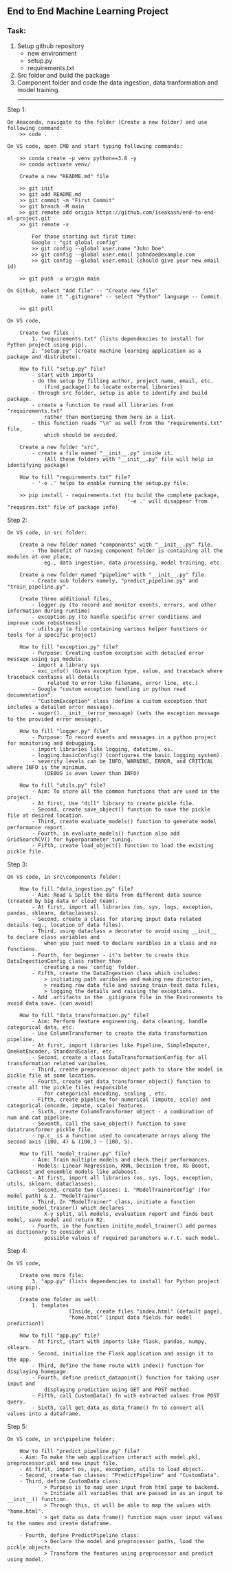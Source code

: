 ## End to End Machine Learning Project

### Task:

1. Setup github repository
    - new environment
    - setup.py
    - requirements.txt
2. Src folder and build the package
3. Component folder and code the data ingestion, data tranformation and model training.
    __________________________________________________________________________________________

Step 1:

    On Anaconda, navigate to the folder (Create a new folder) and use following command:
        >> code .

    On VS code, open CMD and start typing following commands:

        >> conda create -p venv python==3.8 -y
        >> conda activate venv/

        Create a new "README.md" file

        >> git init
        >> git add README.md
        >> git commit -m "First Commit"
        >> git branch -M main
        >> git remote add origin https://github.com/iseakash/end-to-end-ml-project.git
        >> git remote -v

            For those starting out first time:
            Google : "git global config"
            >> git config --global user.name "John Doe"
            >> git config --global user.email johndoe@example.com
            >> git config --global user.email (should give your new email id)

        >> git push -u origin main

    On Github, select "Add file" -- "Create new file"
               name it ".gitignore" -- select "Python" language -- Commit.

        >> git pull

    On VS code,

        Create two files :
            1. "requirements.txt" (lists dependencies to install for Python project using pip).
            2. "setup.py" (create machine learning application as a package and distribute).

        How to fill "setup.py" file?
            - start with imports
            - do the setup by filling author, project name, email, etc.
                (find_package() to locate external libraries)
            - through src folder, setup is able to identify and build package.
            - create a function to read all libraries from "requirements.txt" 
                rather than mentioning them here in a list.
            - this function reads "\n" as well from the "requirements.txt" file,
                which should be avoided.

        Create a new folder "src",
            - create a file named "__init__.py" inside it.
                (All these folders with "__init__.py" file will help in identifying package)

        How to fill "requirements.txt" file?
            - '-e .' helps to enable running the setup.py file.

        >> pip install - requirements.txt (to build the complete package,
                                           '-e .' will disappear from "requires.txt" file of package info)
        
Step 2:

    On VS code, in src folder:
    
        Create a new folder named "components" with "__init__.py" file.
            - The benefit of having component folder is containing all the modules at one place,
                eg., data ingestion, data processing, model training, etc.

        Create a new folder named "pipeline" with "__init__.py" file.
            - Create sub folders namely, "predict_pipeline.py" and "train_pipeline.py".

        Create three additional files,
            - logger.py (to record and monitor events, errors, and other information during runtime)
            - exception.py (to handle specific error conditions and improve code robustness)
            - utils.py (a file containing various helper functions or tools for a specific project)
        
        How to fill "exception.py" file?
            - Purpose: Creating custom exception with detailed error message using sys module.
            - import a library sys
            - exc_info() (Gives exception type, value, and traceback where traceback contains all details
                 related to error like filename, error line, etc.)
            - Google "custom exception handling in python read documentation".
            - "CustomException" class (define a custom exception that includes a detailed error message).
            - super().__init__(error_message) (sets the exception message to the provided error message).

        How to fill "logger.py" file?
            - Purpose: To record events and messages in a python project for monitoring and debugging.
            - import libraries like logging, datetime, os.
            - logging.basicConfig() (configures the basic logging system).
            - severity levels can be INFO, WARNING, ERROR, and CRITICAL where INFO is the minimum.
                (DEBUG is even lower than INFO)

        How to fill "utils.py" file?
            - Aim: To store all the common functions that are used in the project.
            - At first, Use "dill" library to create pickle file.
            - Second, create save_object() function to save the pickle file at desired location.
            - Third, create evaluate_models() function to generate model performance report.
            - Fourth, in evaluate_models() function also add GridSearchCV() for hyperparameter tuning.
            - Fifth, create load_object() function to load the existing pickle file.

Step 3:

    On VS code, in src\components folder:

        How to fill "data_ingestion.py" file?
            - Aim: Read & Split the data from different data source (created by big data or cloud team).
            - At first, import all libraries (os, sys, logs, exception, pandas, sklearn, dataclasses).
            - Second, create a class for storing input data related details (eg., location of data files).
            - Third, using dataclass a decorator to avoid using __init__ to declare class variables and
                when you just need to declare varibles in a class and no functions.
            - Fourth, for beginner - it's better to create this DataIngestionConfig class rather than
                creating a new 'config' folder.
            - Fifth, create the DataIngestion class which includes:
                > initiating path varibales and making new directories,
                > reading raw data file and saving train-test data files,
                > logging the details and raising the exceptions.
            - Add .artifacts in the .gitignore file in the Environments to avoid data save. (can avoid)

        How to fill "data_transformation.py" file?
            - Aim: Perform feature engineering, data cleaning, handle categorical data, etc.
            - Use ColumnTransformer to create the data transformation pipeline.
            - At first, import libraries like Pipeline, SimpleImputer, OneHotEncoder, StandardScaler, etc.
            - Second, create a class DataTransformationConfig for all transformation related varibales.
            - Third, create preprocessor object path to store the model in pickle file at some location.
            - Fourth, create get_data_transformer_object() function to create all the pickle files responsible
                for categorical encoding, scaling , etc.
            - Fifth, create pipeline for numerical (impute, scale) and categorical (encode, impute, scale) features.
            - Sixth, create ColumnTransformer object - a combination of num and cat pipeline.
            - Seventh, call the save_object() function to save datatransformer pickle file.
            - np.c_ is a function used to concatenate arrays along the second axis (100, 4) & (100,) ~ (100, 5).

        How to fill "model_trainer.py" file?
            - Aim: Train multiple models and check their performances.
            - Models: Linear Regression, KNN, Decision tree, XG Boost, Catboost and ensemble models like adaboost.
            - At first, import all libraries (os, sys, logs, exception, utils, sklearn, dataclasses).
            - Second, create two classes: 1. "ModelTrainerConfig" (for model path) & 2. "ModelTrainer".
            - Third, In "ModelTrainer" class, initiate a function initite_model_trainer() which declares
                X-y split, all models, evaluation report and finds best model, save model and return R2.
            - Fourth, in the function initite_model_trainer() add parmas as dictionary to consider all
                possible values of required parameters w.r.t. each model.

Step 4:

    On VS code,

        Create one more file:
            3. "app.py" (lists dependencies to install for Python project using pip).

        Create one folder as well:
            1. templates 
                        (Inside, create files "index.html" (default page),
                        "home.html" (input data fields for model prediction))

        How to fill "app.py" file?
            - At first, start with imports like flask, pandas, numpy, sklearn.
            - Second, initialize the Flask application and assign it to the app.
            - Third, define the home route with index() function for displaying homepage.
            - Fourth, define predict_datapoint() function for taking user input and
                displaying prediction using GET and POST method.
            - Fifth, call CustomData() fn with extracted values from POST query.
            - Sixth, call get_data_as_data_frame() fn to convert all values into a dataframe.

Step 5:

    On VS code, in src\pipeline folder:

        How to fill "predict_pipeline.py" file?
        - Aim: To make the web application interact with model.pkl, preprocessor.pkl and new input file.
        - At first, import os, sys, exception, utils to load object.
        - Second, create two classes: "PredictPipeline" and "CustomData".
        - Third, define CustomData class:
                > Purpose is to map user input from html page to backend. 
                > Initiate all variables that are passed in as an input to __init__() function.
                > Through this, it will be able to map the values with "home.html".
                > get_data_as_data_frame() function maps user input values to the names and create dataframe.

        - Fourth, define PredictPipeline class:
                > Declare the model and preprocessor paths, load the pickle objects.
                > Transform the features using preprocessor and predict using model.
